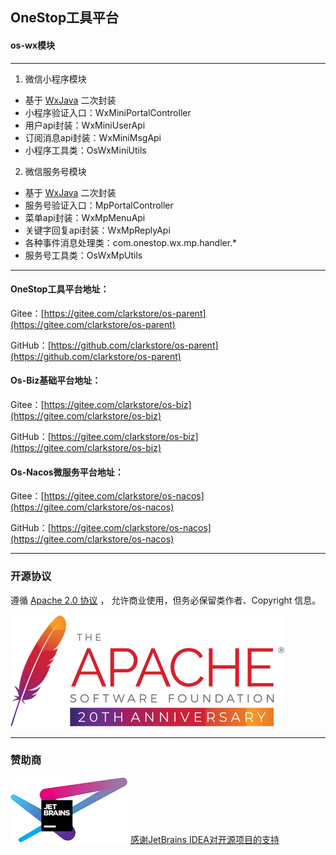 ## OneStop工具平台
#### os-wx模块

---

1. 微信小程序模块
- 基于 [WxJava](https://gitee.com/binary/weixin-java-tools) 二次封装
- 小程序验证入口：WxMiniPortalController
- 用户api封装：WxMiniUserApi
- 订阅消息api封装：WxMiniMsgApi
- 小程序工具类：OsWxMiniUtils
2. 微信服务号模块
- 基于 [WxJava](https://gitee.com/binary/weixin-java-tools) 二次封装
- 服务号验证入口：MpPortalController
- 菜单api封装：WxMpMenuApi
- 关键字回复api封装：WxMpReplyApi
- 各种事件消息处理类：com.onestop.wx.mp.handler.*
- 服务号工具类：OsWxMpUtils

---

#### OneStop工具平台地址：
Gitee：[https://gitee.com/clarkstore/os-parent](https://gitee.com/clarkstore/os-parent)

GitHub：[https://github.com/clarkstore/os-parent](https://github.com/clarkstore/os-parent)

#### Os-Biz基础平台地址：
Gitee：[https://gitee.com/clarkstore/os-biz](https://gitee.com/clarkstore/os-biz)

GitHub：[https://gitee.com/clarkstore/os-biz](https://gitee.com/clarkstore/os-biz)

#### Os-Nacos微服务平台地址：
Gitee：[https://gitee.com/clarkstore/os-nacos](https://gitee.com/clarkstore/os-nacos)

GitHub：[https://gitee.com/clarkstore/os-nacos](https://gitee.com/clarkstore/os-nacos)

---
### 开源协议
遵循 [Apache 2.0 协议](https://www.apache.org/licenses/LICENSE-2.0.html) ，
允许商业使用，但务必保留类作者、Copyright 信息。

![](apache.png)

---
### 赞助商
[![JetBrains IDEA](jetbrains.png)](https://jb.gg/OpenSource)
[感谢JetBrains IDEA对开源项目的支持](https://jb.gg/OpenSource)


